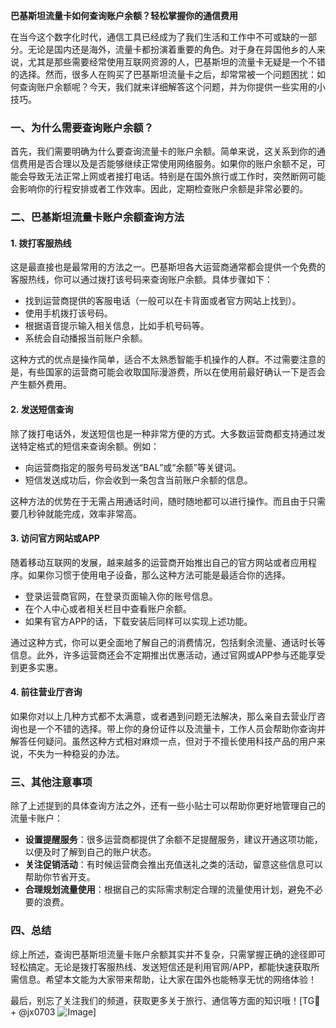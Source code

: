 **巴基斯坦流量卡如何查询账户余额？轻松掌握你的通信费用**

在当今这个数字化时代，通信工具已经成为了我们生活和工作中不可或缺的一部分。无论是国内还是海外，流量卡都扮演着重要的角色。对于身在异国他乡的人来说，尤其是那些需要经常使用互联网资源的人，巴基斯坦的流量卡无疑是一个不错的选择。然而，很多人在购买了巴基斯坦流量卡之后，却常常被一个问题困扰：如何查询账户余额呢？今天，我们就来详细解答这个问题，并为你提供一些实用的小技巧。

### 一、为什么需要查询账户余额？

首先，我们需要明确为什么要查询流量卡的账户余额。简单来说，这关系到你的通信费用是否合理以及是否能够继续正常使用网络服务。如果你的账户余额不足，可能会导致无法正常上网或者接打电话。特别是在国外旅行或工作时，突然断网可能会影响你的行程安排或者工作效率。因此，定期检查账户余额是非常必要的。

### 二、巴基斯坦流量卡账户余额查询方法

#### 1. **拨打客服热线**
这是最直接也是最常用的方法之一。巴基斯坦各大运营商通常都会提供一个免费的客服热线，你可以通过拨打该号码来查询账户余额。具体步骤如下：
- 找到运营商提供的客服电话（一般可以在卡背面或者官方网站上找到）。
- 使用手机拨打该号码。
- 根据语音提示输入相关信息，比如手机号码等。
- 系统会自动播报当前账户余额。

这种方式的优点是操作简单，适合不太熟悉智能手机操作的人群。不过需要注意的是，有些国家的运营商可能会收取国际漫游费，所以在使用前最好确认一下是否会产生额外费用。

#### 2. **发送短信查询**
除了拨打电话外，发送短信也是一种非常方便的方式。大多数运营商都支持通过发送特定格式的短信来查询余额。例如：
- 向运营商指定的服务号码发送“BAL”或“余额”等关键词。
- 短信发送成功后，你会收到一条包含当前账户余额的信息。

这种方法的优势在于无需占用通话时间，随时随地都可以进行操作。而且由于只需要几秒钟就能完成，效率非常高。

#### 3. **访问官方网站或APP**
随着移动互联网的发展，越来越多的运营商开始推出自己的官方网站或者应用程序。如果你习惯于使用电子设备，那么这种方法可能是最适合你的选择。
- 登录运营商官网，在登录页面输入你的账号信息。
- 在个人中心或者相关栏目中查看账户余额。
- 如果有官方APP的话，下载安装后同样可以实现上述功能。

通过这种方式，你可以更全面地了解自己的消费情况，包括剩余流量、通话时长等信息。此外，许多运营商还会不定期推出优惠活动，通过官网或APP参与还能享受到更多实惠。

#### 4. **前往营业厅咨询**
如果你对以上几种方式都不太满意，或者遇到问题无法解决，那么亲自去营业厅咨询也是一个不错的选择。带上你的身份证件以及流量卡，工作人员会帮助你查询并解答任何疑问。虽然这种方式相对麻烦一点，但对于不擅长使用科技产品的用户来说，不失为一种稳妥的办法。

### 三、其他注意事项

除了上述提到的具体查询方法之外，还有一些小贴士可以帮助你更好地管理自己的流量卡账户：

- **设置提醒服务**：很多运营商都提供了余额不足提醒服务，建议开通这项功能，以便及时了解到自己的账户状态。
- **关注促销活动**：有时候运营商会推出充值送礼之类的活动，留意这些信息可以帮助你节省开支。
- **合理规划流量使用**：根据自己的实际需求制定合理的流量使用计划，避免不必要的浪费。

### 四、总结

综上所述，查询巴基斯坦流量卡账户余额其实并不复杂，只需掌握正确的途径即可轻松搞定。无论是拨打客服热线、发送短信还是利用官网/APP，都能快速获取所需信息。希望本文能为大家带来帮助，让大家在国外也能畅享无忧的网络体验！

最后，别忘了关注我们的频道，获取更多关于旅行、通信等方面的知识哦！[TG💪+ @jx0703 ![Image](https://github.com/user-attachments/assets/dbca1d08-cadb-493c-b0ec-ad6f7a83f270)]